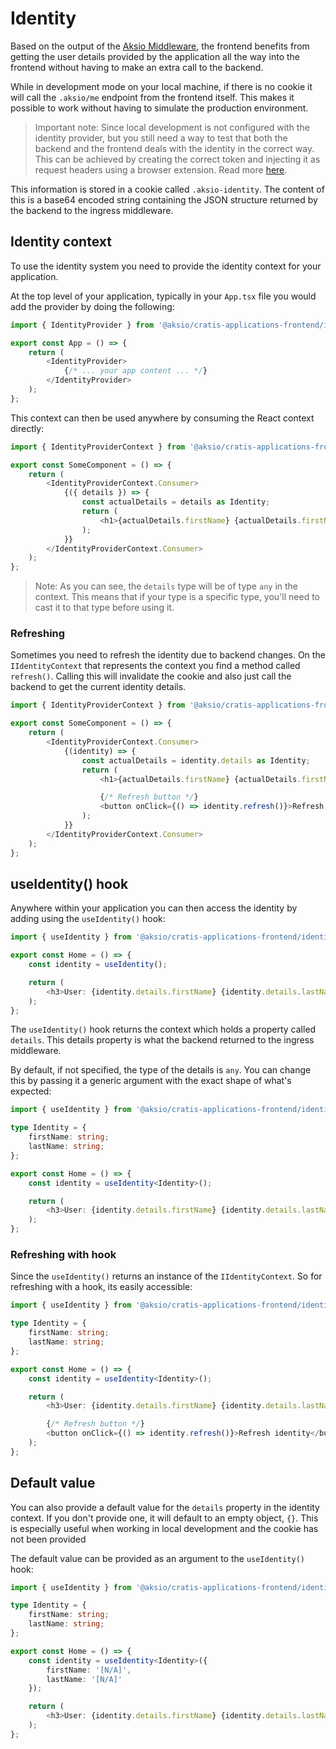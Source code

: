 # Identity

Based on the output of the [Aksio Middleware](https://github.com/aksio-insurtech/IngressMiddleware), the frontend benefits from
getting the user details provided by the application all the way into the frontend without having to make an extra call to the
backend.

While in development mode on your local machine, if there is no cookie it will call the `.aksio/me` endpoint from the frontend
itself. This makes it possible to work without having to simulate the production environment.

> Important note: Since local development is not configured with the identity provider, but you still need a way to test that both the backend and the frontend
> deals with the identity in the correct way. This can be achieved by creating the correct token and injecting it as request headers using
> a browser extension. Read more [here](../generating-principal.md).

This information is stored in a cookie called `.aksio-identity`. The content of this is a base64 encoded string containing the
JSON structure returned by the backend to the ingress middleware.

## Identity context

To use the identity system you need to provide the identity context for your application.

At the top level of your application, typically in your `App.tsx` file you would add the provider by doing the following:

```typescript
import { IdentityProvider } from '@aksio/cratis-applications-frontend/identity';

export const App = () => {
    return (
        <IdentityProvider>
            {/* ... your app content ... */}
        </IdentityProvider>
    );
};
```

This context can then be used anywhere by consuming the React context directly:

```typescript
import { IdentityProviderContext } from '@aksio/cratis-applications-frontend/identity';

export const SomeComponent = () => {
    return (
        <IdentityProviderContext.Consumer>
            {({ details }) => {
                const actualDetails = details as Identity;
                return (
                    <h1>{actualDetails.firstName} {actualDetails.firstName}</h1>
                );
            }}
        </IdentityProviderContext.Consumer>
    );
};
```

> Note: As you can see, the `details` type will be of type `any` in the context. This means that if your type is
> a specific type, you'll need to cast it to that type before using it.

### Refreshing

Sometimes you need to refresh the identity due to backend changes. On the `IIdentityContext` that represents
the context you find a method called `refresh()`. Calling this will invalidate the cookie and also just call
the backend to get the current identity details.

```typescript
import { IdentityProviderContext } from '@aksio/cratis-applications-frontend/identity';

export const SomeComponent = () => {
    return (
        <IdentityProviderContext.Consumer>
            {(identity) => {
                const actualDetails = identity.details as Identity;
                return (
                    <h1>{actualDetails.firstName} {actualDetails.firstName}</h1>

                    {/* Refresh button */}
                    <button onClick={() => identity.refresh()}>Refresh identity</button>
                );
            }}
        </IdentityProviderContext.Consumer>
    );
};
```

## useIdentity() hook

Anywhere within your application you can then access the identity by adding using the `useIdentity()` hook:

```typescript
import { useIdentity } from '@aksio/cratis-applications-frontend/identity';

export const Home = () => {
    const identity = useIdentity();

    return (
        <h3>User: {identity.details.firstName} {identity.details.lastName}</h3>
    );
};
```

The `useIdentity()` hook returns the context which holds a property called `details`. This details property is what the backend
returned to the ingress middleware.

By default, if not specified, the type of the details is `any`. You can change this by passing it a generic argument with
the exact shape of what's expected:

```typescript
import { useIdentity } from '@aksio/cratis-applications-frontend/identity';

type Identity = {
    firstName: string;
    lastName: string;
};

export const Home = () => {
    const identity = useIdentity<Identity>();

    return (
        <h3>User: {identity.details.firstName} {identity.details.lastName}</h3>
    );
};
```

### Refreshing with hook

Since the `useIdentity()` returns an instance of the `IIdentityContext`. So for refreshing with a hook, its easily
accessible:

```typescript
import { useIdentity } from '@aksio/cratis-applications-frontend/identity';

type Identity = {
    firstName: string;
    lastName: string;
};

export const Home = () => {
    const identity = useIdentity<Identity>();

    return (
        <h3>User: {identity.details.firstName} {identity.details.lastName}</h3>

        {/* Refresh button */}
        <button onClick={() => identity.refresh()}>Refresh identity</button>
    );
};
```

## Default value

You can also provide a default value for the `details` property in the identity context.
If you don't provide one, it will default to an empty object, `{}`.
This is especially useful when working in local development and the cookie has not been provided

The default value can be provided as an argument to the `useIdentity()` hook:

```typescript
import { useIdentity } from '@aksio/cratis-applications-frontend/identity';

type Identity = {
    firstName: string;
    lastName: string;
};

export const Home = () => {
    const identity = useIdentity<Identity>({
        firstName: '[N/A]',
        lastName: '[N/A]'
    });

    return (
        <h3>User: {identity.details.firstName} {identity.details.lastName}</h3>
    );
};
```
